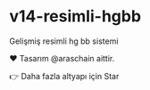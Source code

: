 # v14-resimli-hgbb
Gelişmiş resimli hg bb sistemi

❤️ Tasarım @araschain aittir.

👉 Daha fazla altyapı için Star
